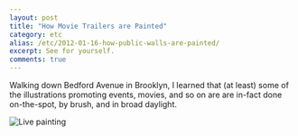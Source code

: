 ```yaml
---
layout: post
title: "How Movie Trailers are Painted"
category: etc
alias: /etc/2012-01-16-how-public-walls-are-painted/
excerpt: See for yourself.
comments: true
---
```


Walking down Bedford Avenue in Brooklyn, I learned that (at least) some of the illustrations promoting events, movies, and so on are are in-fact done on-the-spot, by brush, and in broad daylight.  

![Live painting](http://www.vincentbarr.com/assets/images/live-wall-paint.jpg)

<a href="https://plus.google.com/+VincentBarr0?rel=author"></a>